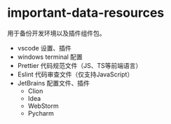 # important-data-resources
用于备份开发环境以及插件组件包。
- vscode 设置、插件
- windows terminal 配置
- Prettier 代码规范文件（JS、TS等前端语言）
- Eslint 代码审查文件（仅支持JavaScript）
- JetBrains 配置文件、插件
  - Clion
  - Idea
  - WebStorm
  - Pycharm